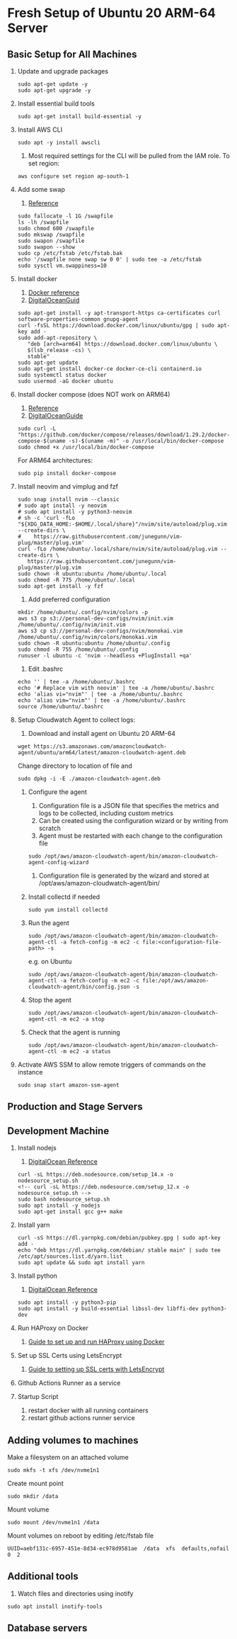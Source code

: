 # Fresh Setup of Ubuntu 20 ARM-64 Server

## Basic Setup for All Machines

1. Update and upgrade packages

   ```shell
   sudo apt-get update -y
   sudo apt-get upgrade -y
   ```

1. Install essential build tools

   ```shell
   sudo apt-get install build-essential -y
   ```

1. Install AWS CLI

   ```shell
   sudo apt -y install awscli
   ```

   1. Most required settings for the CLI will be pulled from the IAM role. To set region:

   ```shell
   aws configure set region ap-south-1
   ```

1. Add some swap

   1. [Reference](https://www.digitalocean.com/community/tutorials/how-to-add-swap-space-on-ubuntu-20-04)

   ```shell
   sudo fallocate -l 1G /swapfile
   ls -lh /swapfile
   sudo chmod 600 /swapfile
   sudo mkswap /swapfile
   sudo swapon /swapfile
   sudo swapon --show
   sudo cp /etc/fstab /etc/fstab.bak
   echo '/swapfile none swap sw 0 0' | sudo tee -a /etc/fstab
   sudo sysctl vm.swappiness=10
   ```

1. Install docker

   1. [Docker reference](https://docs.docker.com/engine/install/ubuntu/)
   1. [DigitalOceanGuid](https://www.digitalocean.com/community/tutorials/how-to-install-and-use-docker-on-ubuntu-20-04)

   ```shell
   sudo apt-get install -y apt-transport-https ca-certificates curl software-properties-common gnupg-agent
   curl -fsSL https://download.docker.com/linux/ubuntu/gpg | sudo apt-key add -
   sudo add-apt-repository \
      "deb [arch=arm64] https://download.docker.com/linux/ubuntu \
      $(lsb_release -cs) \
      stable"
   sudo apt-get update
   sudo apt-get install docker-ce docker-ce-cli containerd.io
   sudo systemctl status docker
   sudo usermod -aG docker ubuntu
   ```

1. Install docker compose (does NOT work on ARM64)

   1. [Reference](https://docs.docker.com/compose/install/)
   1. [DigitalOceanGuide](https://www.digitalocean.com/community/tutorials/how-to-install-and-use-docker-compose-on-ubuntu-20-04)

   ```shell
   sudo curl -L "https://github.com/docker/compose/releases/download/1.29.2/docker-compose-$(uname -s)-$(uname -m)" -o /usr/local/bin/docker-compose
   sudo chmod +x /usr/local/bin/docker-compose
   ```

   For ARM64 architectures:

   ```shell
   sudo pip install docker-compose
   ```

1. Install neovim and vimplug and fzf

   ```shell
   sudo snap install nvim --classic
   # sudo apt install -y neovim
   # sudo apt install -y python3-neovim
   # sh -c 'curl -fLo "${XDG_DATA_HOME:-$HOME/.local/share}"/nvim/site/autoload/plug.vim --create-dirs \
   #    https://raw.githubusercontent.com/junegunn/vim-plug/master/plug.vim'
   curl -fLo /home/ubuntu/.local/share/nvim/site/autoload/plug.vim --create-dirs \
      https://raw.githubusercontent.com/junegunn/vim-plug/master/plug.vim
   sudo chown -R ubuntu:ubuntu /home/ubuntu/.local
   sudo chmod -R 775 /home/ubuntu/.local
   sudo apt-get install -y fzf
   ```

   1. Add preferred configuration

   ```shell
   mkdir /home/ubuntu/.config/nvim/colors -p
   aws s3 cp s3://personal-dev-configs/nvim/init.vim /home/ubuntu/.config/nvim/init.vim
   aws s3 cp s3://personal-dev-configs/nvim/monokai.vim /home/ubuntu/.config/nvim/colors/monokai.vim
   sudo chown -R ubuntu:ubuntu /home/ubuntu/.config
   sudo chmod -R 755 /home/ubuntu/.config
   runuser -l ubuntu -c 'nvim --headless +PlugInstall +qa'
   ```

   1. Edit .bashrc

   ```shell
   echo '' | tee -a /home/ubuntu/.bashrc
   echo '# Replace vim with neovim' | tee -a /home/ubuntu/.bashrc
   echo 'alias vi="nvim"' | tee -a /home/ubuntu/.bashrc
   echo 'alias vim="nvim"' | tee -a /home/ubuntu/.bashrc
   source /home/ubuntu/.bashrc
   ```

1. Setup Cloudwatch Agent to collect logs:

   1. Download and install agent on Ubuntu 20 ARM-64

   ```shell
   wget https://s3.amazonaws.com/amazoncloudwatch-agent/ubuntu/arm64/latest/amazon-cloudwatch-agent.deb
   ```

   Change directory to location of file and

   ```shell
   sudo dpkg -i -E ./amazon-cloudwatch-agent.deb
   ```

   1. Configure the agent

      1. Configuration file is a JSON file that specifies the metrics and logs to be collected, including custom metrics
      1. Can be created using the configuration wizard or by writing from scratch
      1. Agent must be restarted with each change to the configuration file

      ```shell
      sudo /opt/aws/amazon-cloudwatch-agent/bin/amazon-cloudwatch-agent-config-wizard
      ```

      1. Configuration file is generated by the wizard and stored at /opt/aws/amazon-cloudwatch-agent/bin/

   1. Install collectd if needed

      ```shell
      sudo yum install collectd
      ```

   1. Run the agent

      ```shell
      sudo /opt/aws/amazon-cloudwatch-agent/bin/amazon-cloudwatch-agent-ctl -a fetch-config -m ec2 -c file:<configuration-file-path> -s
      ```

      e.g. on Ubuntu

      ```shell
      sudo /opt/aws/amazon-cloudwatch-agent/bin/amazon-cloudwatch-agent-ctl -a fetch-config -m ec2 -c file:/opt/aws/amazon-cloudwatch-agent/bin/config.json -s
      ```

   1. Stop the agent

      ```shell
      sudo /opt/aws/amazon-cloudwatch-agent/bin/amazon-cloudwatch-agent-ctl -m ec2 -a stop
      ```

   1. Check that the agent is running

      ```shell
      sudo /opt/aws/amazon-cloudwatch-agent/bin/amazon-cloudwatch-agent-ctl -m ec2 -a status
      ```

1. Activate AWS SSM to allow remote triggers of commands on the instance

   ```shell
   sudo snap start amazon-ssm-agent
   ```

## Production and Stage Servers

## Development Machine

1. Install nodejs

   1. [DigitalOcean Reference](https://www.digitalocean.com/community/tutorials/how-to-install-node-js-on-ubuntu-20-04)

   ```shell
   curl -sL https://deb.nodesource.com/setup_14.x -o nodesource_setup.sh
   <!-- curl -sL https://deb.nodesource.com/setup_12.x -o nodesource_setup.sh -->
   sudo bash nodesource_setup.sh
   sudo apt install -y nodejs
   sudo apt-get install gcc g++ make
   ```

1. Install yarn

   ```shell
   curl -sS https://dl.yarnpkg.com/debian/pubkey.gpg | sudo apt-key add -
   echo "deb https://dl.yarnpkg.com/debian/ stable main" | sudo tee /etc/apt/sources.list.d/yarn.list
   sudo apt update && sudo apt install yarn
   ```

1. Install python

   1. [DigitalOcean Reference](https://www.digitalocean.com/community/tutorials/how-to-install-python-3-and-set-up-a-programming-environment-on-an-ubuntu-20-04-server)

   ```shell
   sudo apt install -y python3-pip
   sudo apt install -y build-essential libssl-dev libffi-dev python3-dev
   ```

1. Run HAProxy on Docker

   1. [Guide to set up and run HAProxy using Docker](https://github.com/totaloncue/guides/blob/master/infra/haproxy-on-docker.md)

1. Set up SSL Certs using LetsEncrypt

   1. [Guide to setting up SSL certs with LetsEncrypt](https://github.com/totaloncue/guides/blob/master/aws/ec2/ssl-letsencrypt-guide.md)

1. Github Actions Runner as a service

1. Startup Script
   1. restart docker with all running containers
   1. restart github actions runner service

## Adding volumes to machines

Make a filesystem on an attached volume

```shell
sudo mkfs -t xfs /dev/nvme1n1
```

Create mount point

```shell
sudo mkdir /data
```

Mount volume

```shell
sudo mount /dev/nvme1n1 /data
```

Mount volumes on reboot by editing /etc/fstab file

```shell
UUID=aebf131c-6957-451e-8d34-ec978d9581ae  /data  xfs  defaults,nofail  0  2
```

## Additional tools

1. Watch files and directories using inotify

```shell
sudo apt install inotify-tools
```

## Database servers
